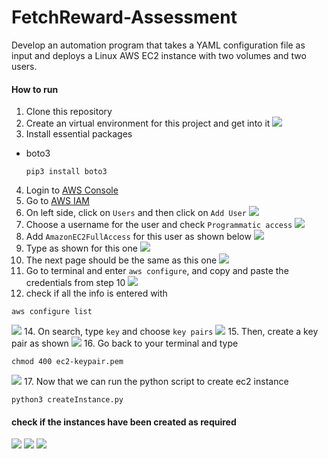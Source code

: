 # FetchReward-Assessment
Develop an automation program that takes a YAML configuration file as input and deploys a Linux AWS EC2 instance with two volumes and two users.

#### How to run ####
1. Clone this repository
2. Create an virtual environment for this project and get into it ![](https://github.com/Quan25/FetchReward-Assessment/blob/main/screenshots/1.png)
4. Install essential packages
- boto3
  ```
  pip3 install boto3
  ```
4. Login to [AWS Console](https://console.aws.amazon.com/)
5. Go to [AWS IAM](https://console.aws.amazon.com/iam/home)
6. On left side, click on `Users` and then click on `Add User` 
![](https://github.com/Quan25/FetchReward-Assessment/blob/main/screenshots/2.png)
7. Choose a username for the user and check `Programmatic access` ![](https://github.com/Quan25/FetchReward-Assessment/blob/main/screenshots/3.png)
8. Add `AmazonEC2FullAccess` for this user as shown below ![](https://github.com/Quan25/FetchReward-Assessment/blob/main/screenshots/4.png)
9. Type as shown for this one ![](https://github.com/Quan25/FetchReward-Assessment/blob/main/screenshots/6.png)
10. The next page should be the same as this one ![](https://github.com/Quan25/FetchReward-Assessment/blob/main/screenshots/7.png)
11. Go to terminal and enter `aws configure`, and copy and paste the credentials from step 10 ![](https://github.com/Quan25/FetchReward-Assessment/blob/main/screenshots/8.png)
12. check if all the info is entered with
```
aws configure list
```
![](https://github.com/Quan25/FetchReward-Assessment/blob/main/screenshots/10.png)
14. On search, type `key` and choose `key pairs` ![](https://github.com/Quan25/FetchReward-Assessment/blob/main/screenshots/14.png)
15. Then, create a key pair as shown ![](https://github.com/Quan25/FetchReward-Assessment/blob/main/screenshots/15.png)
16. Go back to your terminal and type 
```
chmod 400 ec2-keypair.pem
```
![](https://github.com/Quan25/FetchReward-Assessment/blob/main/screenshots/8.png)
17. Now that we can run the python script to create ec2 instance 
```
python3 createInstance.py
```
#### check if the instances have been created as required ####

![](https://github.com/Quan25/FetchReward-Assessment/blob/main/screenshots/11.png)
![](https://github.com/Quan25/FetchReward-Assessment/blob/main/screenshots/13.png)
![](https://github.com/Quan25/FetchReward-Assessment/blob/main/screenshots/12.png)
